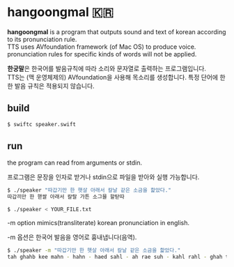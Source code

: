 # hangoongmal 🇰🇷
**hangoongmal** is a program that outputs sound and text of korean according to its pronunciation rule.  
TTS uses AVfoundation framework (of Mac OS) to produce voice.  
pronunciation rules for specific kinds of words will not be applied.

**한궁말**은 한국어를 발음규칙에 따라 소리와 문자열로 출력하는 프로그램입니다.  
TTS는 (맥 운영체제의) AVfoundation을 사용해 목소리를 생성합니다.
특정 단어에 한한 발음 규칙은 적용되지 않습니다.

## build
````bash
$ swiftc speaker.swift
````

## run
the program can read from arguments or stdin.

프로그램은 문장을 인자로 받거나 stdin으로 파일을 받아와 실행 가능합니다.

````bash
$ ./speaker "따갑기만 한 햇살 아래서 칼날 같은 소금을 핥았다."
따갑끼만 한 핻쌀 아래서 칼랄 가튼 소그믈 할탇따
````  
````bash
$ ./speaker < YOUR_FILE.txt
````
-m option mimics(transliterate) korean pronunciation in english.  

-m 옵션은 한국어 발음을 영어로 흉내냅니다(음역).
````bash
$ ./speaker -m "따갑기만 한 햇살 아래서 칼날 같은 소금을 핥았다."
tah ghahb kee mahn - hahn - haed sahl - ah rae suh - kahl rahl - ghah twoon - so ghwoo mwool - hahl tahd tah
````  
